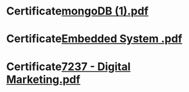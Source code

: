 # Certificate[mongoDB (1).pdf](https://github.com/user-attachments/files/16421160/mongoDB.1.pdf)
# Certificate[Embedded System .pdf](https://github.com/user-attachments/files/16421252/UC-aa893423-0acd-416c-8904-18337c8359e7.pdf)


# Certificate[7237 - Digital Marketing.pdf](https://github.com/user-attachments/files/16421296/7237.-.V.S.B.COLLEGE.OF.ENGINEERING.TECHNICAL.CAMPUS-16.pdf)
